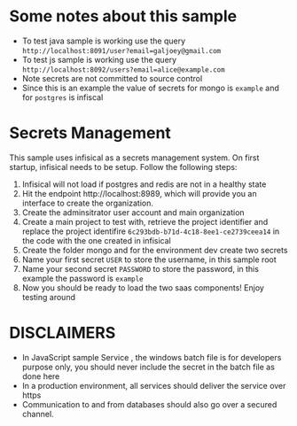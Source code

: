 # Some notes about this sample
- To test java sample is working use the query `http://localhost:8091/user?email=galjoey@gmail.com`
- To test js sample is working use the query `http://localhost:8092/users?email=alice@example.com`
- Note secrets are not committed to source control
- Since this is an example the value of secrets for mongo is `example` and for `postgres` is infiscal


# Secrets Management
This sample uses infisical as a secrets management system. On first startup, infisical needs to be setup. Follow the following steps:
1. Infisical will not load if postgres and redis are not in a healthy state
2. Hit the endpoint http://localhost:8989, which will provide you an interface to create the organization.
3. Create the adminsitrator user account and main organization
4. Create a main project to test with, retrieve the project identifier and replace the project identifire `6c293bdb-b71d-4c18-8ee1-ce2739ceea14` in the code with the one created in infisical
5. Create the folder mongo and for the environment dev create two secrets
6. Name your first secret `USER` to store the username, in this sample root
7. Name your second secret `PASSWORD` to store the password, in this example the password is `example` 
8. Now you should be ready to load the two saas components! Enjoy testing around

# DISCLAIMERS
- In JavaScript sample Service , the windows batch file is for developers purpose only, you should never include the secret in the batch file as done here
- In a production environment, all services should deliver the service over https
- Communication to and from databases should also go over a secured channel.
